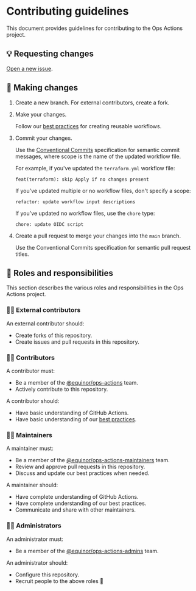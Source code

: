 # Contributing guidelines

This document provides guidelines for contributing to the Ops Actions project.

## 💡 Requesting changes

[Open a new issue](https://github.com/equinor/ops-actions/issues/new/choose).

## 📝 Making changes

1. Create a new branch. For external contributors, create a fork.

1. Make your changes.

   Follow our [best practices](./docs/best-practices.md) for creating reusable workflows.

1. Commit your changes.

    Use the [Conventional Commits](https://www.conventionalcommits.org/en/v1.0.0/) specification for semantic commit messages, where scope is the name of the updated workflow file.

    For example, if you've updated the `terraform.yml` workflow file:

    ```plaintext
    feat(terraform): skip Apply if no changes present
    ```

    If you've updated multiple or no workflow files, don't specify a scope:

    ```plaintext
    refactor: update workflow input descriptions
    ```

    If you've updated no workflow files, use the `chore` type:

    ```plaintext
    chore: update OIDC script
    ```

1. Create a pull request to merge your changes into the `main` branch.

    Use the Conventional Commits specification for semantic pull request titles.

## 🤝 Roles and responsibilities

This section describes the various roles and responsibilities in the Ops Actions project.

### 🦸‍♀️ External contributors

An external contributor should:

- Create forks of this repository.
- Create issues and pull requests in this repository.

### 👨‍🎓 Contributors

A contributor must:

- Be a member of the [@equinor/ops-actions](https://github.com/orgs/equinor/teams/ops-actions) team.
- Actively contribute to this repository.

A contributor should:

- Have basic understanding of GitHub Actions.
- Have basic understanding of our [best practices](docs/best-practices.md).

### 👷‍♀️ Maintainers

A maintainer must:

- Be a member of the [@equinor/ops-actions-maintainers](https://github.com/orgs/equinor/teams/ops-actions-maintainers) team.
- Review and approve pull requests in this repository.
- Discuss and update our best practices when needed.

A maintainer should:

- Have complete understanding of GitHub Actions.
- Have complete understanding of our best practices.
- Communicate and share with other maintainers.

### 👮‍♂️ Administrators

An administrator must:

- Be a member of the [@equinor/ops-actions-admins](https://github.com/orgs/equinor/teams/ops-actions-admins) team.

An administrator should:

- Configure this repository.
- Recruit people to the above roles 🤗
